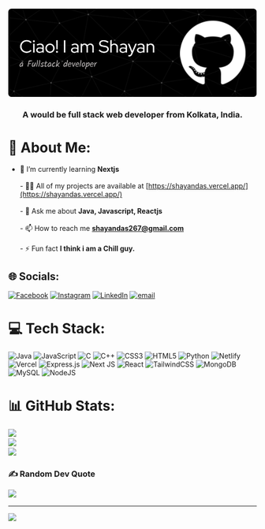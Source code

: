 ![MasterHead](https://github.com/shayanCR07/shayanCR07/blob/b86a594426ebfa7146ba6ab200af68767ba6f7a2/github-header-image.png)
<h3 align="center">A would be full stack web developer from Kolkata, India.</h3>

# 💫 About Me:
- 🌱 I’m currently learning **Nextjs**<br><br>- 👨‍💻 All of my projects are available at [https://shayandas.vercel.app/](https://shayandas.vercel.app/)<br><br>- 💬 Ask me about **Java, Javascript, Reactjs**<br><br>- 📫 How to reach me **shayandas267@gmail.com**<br><br>- ⚡ Fun fact **I think i am a Chill guy.**<br>


## 🌐 Socials:
[![Facebook](https://img.shields.io/badge/Facebook-%231877F2.svg?logo=Facebook&logoColor=white)](https://facebook.com/https://www.facebook.com/shayan.das.3304) [![Instagram](https://img.shields.io/badge/Instagram-%23E4405F.svg?logo=Instagram&logoColor=white)](https://instagram.com/https://www.instagram.com/ig.shayan7/) [![LinkedIn](https://img.shields.io/badge/LinkedIn-%230077B5.svg?logo=linkedin&logoColor=white)](https://linkedin.com/in/https://www.linkedin.com/in/shayan-das-679a78274/) [![email](https://img.shields.io/badge/Email-D14836?logo=gmail&logoColor=white)](mailto:shayandas267@gmail.com) 

# 💻 Tech Stack:
![Java](https://img.shields.io/badge/java-%23ED8B00.svg?style=for-the-badge&logo=openjdk&logoColor=white) ![JavaScript](https://img.shields.io/badge/javascript-%23323330.svg?style=for-the-badge&logo=javascript&logoColor=%23F7DF1E) ![C](https://img.shields.io/badge/c-%2300599C.svg?style=for-the-badge&logo=c&logoColor=white) ![C++](https://img.shields.io/badge/c++-%2300599C.svg?style=for-the-badge&logo=c%2B%2B&logoColor=white) ![CSS3](https://img.shields.io/badge/css3-%231572B6.svg?style=for-the-badge&logo=css3&logoColor=white) ![HTML5](https://img.shields.io/badge/html5-%23E34F26.svg?style=for-the-badge&logo=html5&logoColor=white) ![Python](https://img.shields.io/badge/python-3670A0?style=for-the-badge&logo=python&logoColor=ffdd54) ![Netlify](https://img.shields.io/badge/netlify-%23000000.svg?style=for-the-badge&logo=netlify&logoColor=#00C7B7) ![Vercel](https://img.shields.io/badge/vercel-%23000000.svg?style=for-the-badge&logo=vercel&logoColor=white) ![Express.js](https://img.shields.io/badge/express.js-%23404d59.svg?style=for-the-badge&logo=express&logoColor=%2361DAFB) ![Next JS](https://img.shields.io/badge/Next-black?style=for-the-badge&logo=next.js&logoColor=white) ![React](https://img.shields.io/badge/react-%2320232a.svg?style=for-the-badge&logo=react&logoColor=%2361DAFB) ![TailwindCSS](https://img.shields.io/badge/tailwindcss-%2338B2AC.svg?style=for-the-badge&logo=tailwind-css&logoColor=white) ![MongoDB](https://img.shields.io/badge/MongoDB-%234ea94b.svg?style=for-the-badge&logo=mongodb&logoColor=white) ![MySQL](https://img.shields.io/badge/mysql-4479A1.svg?style=for-the-badge&logo=mysql&logoColor=white) ![NodeJS](https://img.shields.io/badge/node.js-6DA55F?style=for-the-badge&logo=node.js&logoColor=white)
# 📊 GitHub Stats:
![](https://github-readme-stats.vercel.app/api?username=shayanCR07&theme=dracula&hide_border=false&include_all_commits=false&count_private=false)<br/>
![](https://nirzak-streak-stats.vercel.app/?user=shayanCR07&theme=dracula&hide_border=false)<br/>
![](https://github-readme-stats.vercel.app/api/top-langs/?username=shayanCR07&theme=dracula&hide_border=false&include_all_commits=false&count_private=false&layout=compact)


### ✍️ Random Dev Quote
![](https://quotes-github-readme.vercel.app/api?type=horizontal&theme=radical)

---
[![](https://visitcount.itsvg.in/api?id=shayanCR07&icon=9&color=0)](https://visitcount.itsvg.in)

<!-- Proudly created with GPRM ( https://gprm.itsvg.in ) -->
